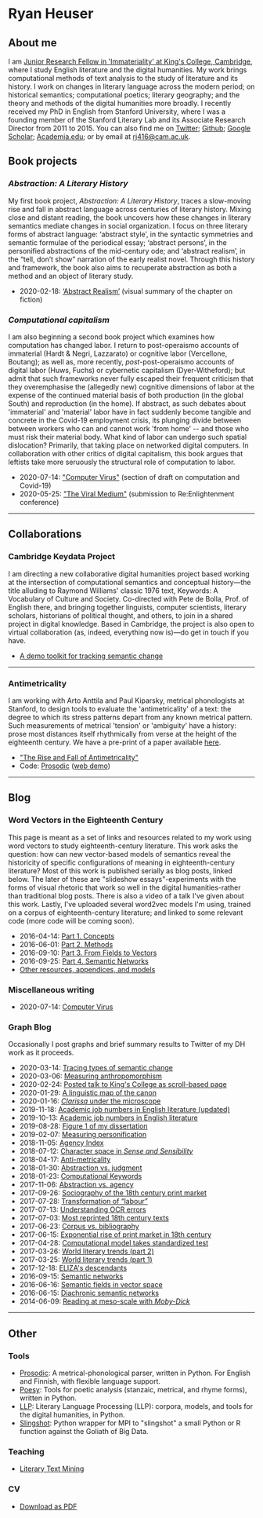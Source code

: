 # Ryan Heuser


## About me
I am [Junior Research Fellow in 'Immateriality' at King's College, Cambridge](https://www.kings.cam.ac.uk/research/fellows/ryan-heuser), where I study English literature and the digital humanities. My work brings computational methods of text analysis to the study of literature and its history. I work on changes in literary language across the modern period; on historical semantics; computational poetics; literary geography; and the theory and methods of the digital humanities more broadly. I recently received my PhD in English from Stanford University, where I was a founding member of the Stanford Literary Lab and its Associate Research Director from 2011 to 2015. You can also find me on [Twitter](http://twitter.com/quadrismegistus); [Github](http://github.com/quadrismegistus); [Google Scholar](https://scholar.google.com/citations?user=EEy82P4AAAAJ); [Academia.edu](https://cambridge.academia.edu/RyanHeuser); or by email at [rj416@cam.ac.uk](mailto:rj416@cam.ac.uk).

## Book projects

### *Abstraction: A Literary History*

My first book project, *Abstraction: A Literary History*, traces a slow-moving rise and fall in abstract language across centuries of literary history. Mixing close and distant reading, the book uncovers how these changes in literary semantics mediate changes in social organization. I focus on three literary forms of abstract language: ‘abstract style’, in the syntactic symmetries and semantic formulae of the periodical essay; ‘abstract persons’, in the personified abstractions of the mid-century ode; and ‘abstract realism’, in the “tell, don’t show” narration of the early realist novel. Through this history and framework, the book also aims to recuperate abstraction as both a method and an object of literary study.

*   2020-02-18: [‘Abstract Realism’](talks/kingscollege2020) (visual summary of the chapter on fiction)


### *Computational capitalism*

I am also beginning a second book project which examines how computation has changed labor. I return to post-operaismo accounts of immaterial (Hardt & Negri, Lazzarato) or cognitive labor (Vercellone, Boutang); as well as, more recently, *post*-post-operaismo accounts of digital labor (Huws, Fuchs) or cybernetic capitalism (Dyer-Witheford); but admit that such frameworks never fully escaped their frequent criticism that they overemphasise the (allegedly new) cognitive dimensions of labor at the expense of the continued material basis of both production (in the global South) and reproduction (in the home). If abstract, as such debates about 'immaterial' and 'material' labor have in fact suddenly become tangible and concrete in the Covid-19 employment crisis, its plunging divide between between workers who can and cannot work 'from home' -- and those who must risk their material body. What kind of labor can undergo such spatial dislocation? Primarily, that taking place on networked digital computers. In collaboration with other critics of digital capitalism, this book argues that leftists take more seruously the structural role of computation to labor.

* 2020-07-14: ["Computer Virus"](/blog/computer-virus) (section of draft on computation and Covid-19)
* 2020-05-25: ["The Viral Medium"](https://reenlightening.org/rex8/?p=1056) (submission to Re:Enlightenment conference)



- - -


## Collaborations


### Cambridge Keydata Project
I am directing a new collaborative digital humanities project based working at the intersection of computational semantics and conceptual history—the title alluding to Raymond Williams' classic 1976 text, Keywords: A Vocabulary of Culture and Society. Co-directed with Pete de Bolla, Prof. of English there, and bringing together linguists, computer scientists, literary scholars, historians of political thought, and others, to join in a shared project in digital knowledge. Based in Cambridge, the project is also open to virtual collaboration (as, indeed, everything now is)—do get in touch if you have.

* [A demo toolkit for tracking semantic change](http://cambridgekeydata.org/)


- - -

### Antimetricality
I am working with Arto Anttila and Paul Kiparsky, metrical phonologists at Stanford, to design tools to evaluate the 'antimetricality' of a text: the degree to which its stress patterns depart from any known metrical pattern. Such measurements of metrical 'tension' or 'ambiguity' have a history: prose most distances itself rhythmically from verse at the height of the eighteenth century. We have a pre-print of a paper available [here](https://web.stanford.edu/~kiparsky/Papers/Antimetricality-Draft-2018-04-20.pdf). 

* ["The Rise and Fall of Antimetricality"](https://web.stanford.edu/~kiparsky/Papers/Antimetricality-Draft-2018-04-20.pdf)
* Code: [Prosodic](http://github.com/quadrismegistus/prosodic) ([web demo](http://prosodic.stanford.edu))


- - -


## Blog

### Word Vectors in the Eighteenth Century
This page is meant as a set of links and resources related to my work using word vectors to study eighteenth-century literature. This work asks the question: how can new vector-based models of semantics reveal the historicity of specific configurations of meaning in eighteenth-century literature? Most of this work is published serially as blog posts, linked below. The later of these are "slideshow essays"-experiments with the forms of visual rhetoric that work so well in the digital humanities-rather than traditional blog posts. There is also a video of a talk I've given about this work. Lastly, I've uploaded several word2vec models I'm using, trained on a corpus of eighteenth-century literature; and linked to some relevant code (more code will be coming soon).

* 2016-04-14: [Part 1. Concepts](/word-vectors-1)
* 2016-06-01: [Part 2. Methods](/word-vectors-2)
* 2016-09-10: [Part 3. From Fields to Vectors](/word-vectors-3)
* 2016-09-25: [Part 4. Semantic Networks](/word-vectors-4) 
* [Other resources, appendices, and models](/word-vectors)


### Miscellaneous writing

* 2020-07-14: [Computer Virus](/blog/computer-virus)


### Graph Blog
Occasionally I post graphs and brief summary results to Twitter of my DH work as it proceeds.
​    
* 2020-03-14: [Tracing types of semantic change](https://twitter.com/quadrismegistus/status/1238796150272122880)
* 2020-03-06: [Measuring anthropomorphism](https://twitter.com/quadrismegistus/status/1235614699145826304)
* 2020-02-24: [Posted talk to King's College as scroll-based page](https://twitter.com/quadrismegistus/status/1231914513164832768)
* 2020-01-29: [A linguistic map of the canon](https://twitter.com/quadrismegistus/status/1222560503144296450)
* 2020-01-16: [<i>Clarissa</i> under the microscope](https://twitter.com/quadrismegistus/status/1217809468316168194)
* 2019-11-18: [Academic job numbers in English literature (updated)](https://twitter.com/quadrismegistus/status/1217809468316168194)
* 2019-10-13: [Academic job numbers in English literature](https://twitter.com/quadrismegistus/status/1183433276658274304)
* 2019-08-28: [Figure 1 of my dissertation](https://twitter.com/quadrismegistus/status/1166515794055815168)
* 2019-02-07: [Measuring personification](https://twitter.com/quadrismegistus/status/1093630109863403521)
* 2018-11-05: [Agency Index](https://twitter.com/quadrismegistus/status/1059305496211931136)
* 2018-07-12: [Character space in <i>Sense and Sensibility</i>](https://twitter.com/quadrismegistus/status/1017526110051942400)
* 2018-04-17: [Anti-metricality](https://twitter.com/quadrismegistus/status/986025832660389890)
* 2018-01-30: [Abstraction vs. judgment](https://twitter.com/quadrismegistus/status/958237374680522752)
* 2018-01-23: [Computational Keywords](https://twitter.com/quadrismegistus/status/955857511176744960)
* 2017-11-06: [Abstraction vs. agency](https://twitter.com/quadrismegistus/status/927620289604632577)
* 2017-09-26: [Sociography of the 18th century print market](https://twitter.com/quadrismegistus/status/912747794347077632)
* 2017-07-28: [Transformation of “labour”](https://twitter.com/quadrismegistus/status/890791583066447872)
* 2017-07-13: [Understanding OCR errors](https://twitter.com/quadrismegistus/status/885326014607314945)
* 2017-07-03: [Most reprinted 18th century texts](https://twitter.com/quadrismegistus/status/881961427933683712)
* 2017-06-23: [Corpus vs. bibliography](https://twitter.com/quadrismegistus/status/878326876283879425)
* 2017-06-15: [Exponential rise of print market in 18th century](https://twitter.com/quadrismegistus/status/875431247664693248)
* 2017-04-28: [Computational model takes standardized test](https://twitter.com/quadrismegistus/status/857763794965200897)
* 2017-03-26: [World literary trends (part 2)](https://twitter.com/quadrismegistus/status/846105045238112256)  
* 2017-03-25: [World literary trends (part 1)](https://twitter.com/quadrismegistus/status/845490026523734016)
* 2017-12-18: [ELIZA's descendants](https://twitter.com/quadrismegistus/status/810297451500421121)
* 2016-09-15: [Semantic networks](https://twitter.com/quadrismegistus/status/776474009533763584)
* 2016-06-16: [Semantic fields in vector space](https://twitter.com/quadrismegistus/status/743267734188785664)
* 2016-06-15: [Diachronic semantic networks](https://twitter.com/quadrismegistus/status/743267734188785664)
* 2014-06-09: [Reading at meso-scale with <i>Moby-Dick</i>](https://twitter.com/quadrismegistus/status/476080285113532417)

- - -


## Other

### Tools
* [Prosodic](https://github.com/quadrismegistus/prosodic): A metrical-phonological parser, written in Python. For English and Finnish, with flexible language support.
* [Poesy](https://github.com/quadrismegistus/poesy): Tools for poetic analysis (stanzaic, metrical, and rhyme forms), written in Python.
* [LLP](https://github.com/quadrismegistus/llp): Literary Language Processing (LLP): corpora, models, and tools for the digital humanities, in Python.
* [Slingshot](https://github.com/quadrismegistus/slingshot): Python wrapper for MPI to "slingshot" a small Python or R function against the Goliath of Big Data.



### Teaching


* [Literary Text Mining](http://github.com/quadrismegistus/literarytextmining)



### CV

* [Download as PDF](cv.pdf)